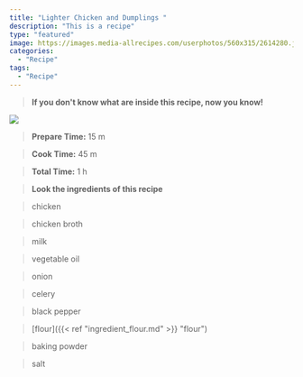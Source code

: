 ```yaml
---
title: "Lighter Chicken and Dumplings "
description: "This is a recipe"
type: "featured"
image: https://images.media-allrecipes.com/userphotos/560x315/2614280.jpg
categories: 
  - "Recipe"
tags: 
  - "Recipe"
---
```



>**If you don't know what are inside this recipe, now you know!**

![](../images/Recipes-Banner.jpg)
> **Prepare Time:** 15 m


> **Cook Time:** 45 m


> **Total Time:** 1 h

> **Look the ingredients of this recipe**

> chicken

> chicken broth

> milk

> vegetable oil

> onion

> celery

> black pepper

> [flour]({{< ref "ingredient_flour.md" >}} "flour")

> baking powder

> salt

